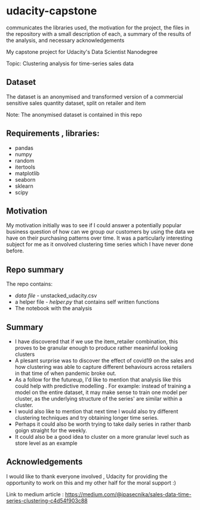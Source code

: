 # udacity-capstone


communicates the libraries used, the motivation for the project, the files in the repository with a small description of each, a summary of the results of the analysis, and necessary acknowledgements

My capstone project for Udacity's Data Scientist  Nanodegree

Topic: Clustering analysis for time-series sales data

## Dataset
The dataset is an anonymised and transformed version of a commercial sensitive sales quantity dataset, split on retailer and item

Note: The anonymised dataset is contained in this repo

## Requirements , libraries: 

* pandas 
* numpy 
* random 
* itertools
* matplotlib
* seaborn 
* sklearn
* scipy

## Motivation
My motivation initially was to see if I could answer a potentially popular business question of how can we group our customers by using the data we have on their purchasing patterns over time. It was a particularly interesting subject for me as it onvolved clustering time series which I have never done before.
## Repo summary
The repo contains:
* *data file* - unstacked_udacity.csv
* a helper file - *helper.py* that contains self written functions
* The notebook with the analysis 
## Summary
* I have discovered that if we use the item_retailer combination, this proves to be granular enough to produce rather meaninful looking clusters
* A plesant surprise was to discover the effect of covid19 on the sales and how clustering was able to capture different behaviours across retailers in that time of when pandemic broke out.
* As a follow for the futureup, I'd like to mention that analysis like this could help with predictive modelling  . For example: instead of training a model on the entire dataset, it may make sense to train one model per cluster, as the underlying structure of the series' are similar within a cluster. 
* I would also like to mention that next time I would also try different clustering techniques and try obtaining longer time series. 
* Perhaps it could also be worth trying to take daily series in rather thanb goign straight for the weekly.
* It could also be a good idea to cluster on a more granular level such as store level as an example
## Acknowledgements
I would like to thank everyone involved , Udacity for providing the opportunity to work on this and my other half for the moral support :)

Link to medium article : https://medium.com/@jpasecnika/sales-data-time-series-clustering-c4d54f903c88
